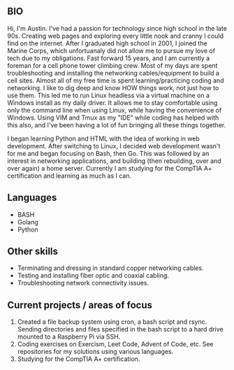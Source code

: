 ## BIO

Hi, I'm Austin.  I've had a passion for technology since high school in the late 90s.  Creating web pages and exploring every little nook and cranny I could find on the internet.  After I graduated high school in 2001, I joined the Marine Corps, which unfortuanaly did not allow me to pursue my love of tech due to my obligations.  Fast forward 15 years, and I am currently a foreman for a cell phone tower climbing crew. Most of my days are spent troubleshooting and installing the networking cables/equipment to build a cell sites.  Almost all of my free time is spent learning/practicing coding and networking.  I like to dig deep and know HOW things work, not just how to use them.  This led me to run Linux headless via a virtual machine on a Windows install as my daily driver.  It allows me to stay comfortable using only the command line when using Linux, while having the convenience of Windows.  Using VIM and Tmux as my "IDE" while coding has helped with this also, and I've been having a lot of fun bringing all these things together.  

I began learning Python and HTML with the idea of working in web development. After switching to Linux, I decided web development wasn't for me and began focusing on Bash, then Go. This was followed by an interest in networking applications, and building (then rebuilding, over and over again) a home server. Currently I am studying for the CompTIA A+ certification and learning as much as I can.


## Languages

* BASH 
* Golang
* Python


## Other skills

* Terminating and dressing in standard copper networking cables. 
* Testing and installing fiber optic and coaxial cabling.
* Troubleshooting network connectivity issues.


## Current projects / areas of focus

1. Created a file backup system using cron, a bash script and rsync.  Sending directories and files specified in the bash script to a hard drive mounted to a Raspberry Pi via SSH.
2. Coding exercises on Exercism, Leet Code, Advent of Code, etc.  See repositories for my solutions using various languages.
3. Studying for the CompTIA A+ certification.
